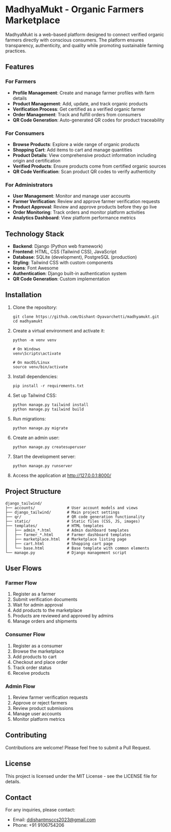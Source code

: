 # MadhyaMukt - Organic Farmers Marketplace

MadhyaMukt is a web-based platform designed to connect verified organic farmers directly with conscious consumers. The platform ensures transparency, authenticity, and quality while promoting sustainable farming practices.

## Features

### For Farmers
- **Profile Management**: Create and manage farmer profiles with farm details
- **Product Management**: Add, update, and track organic products
- **Verification Process**: Get certified as a verified organic farmer
- **Order Management**: Track and fulfill orders from consumers
- **QR Code Generation**: Auto-generated QR codes for product traceability

### For Consumers
- **Browse Products**: Explore a wide range of organic products
- **Shopping Cart**: Add items to cart and manage quantities
- **Product Details**: View comprehensive product information including origin and certification
- **Verified Products**: Ensure products come from certified organic sources
- **QR Code Verification**: Scan product QR codes to verify authenticity

### For Administrators
- **User Management**: Monitor and manage user accounts
- **Farmer Verification**: Review and approve farmer verification requests
- **Product Approval**: Review and approve products before they go live
- **Order Monitoring**: Track orders and monitor platform activities
- **Analytics Dashboard**: View platform performance metrics

## Technology Stack

- **Backend**: Django (Python web framework)
- **Frontend**: HTML, CSS (Tailwind CSS), JavaScript
- **Database**: SQLite (development), PostgreSQL (production)
- **Styling**: Tailwind CSS with custom components
- **Icons**: Font Awesome
- **Authentication**: Django built-in authentication system
- **QR Code Generation**: Custom implementation

## Installation

1. Clone the repository:
   ```
   git clone https://github.com/Dishant-Dyavarchetti/madhyamukt.git
   cd madhyamukt
   ```

2. Create a virtual environment and activate it:
   ```
   python -m venv venv
   
   # On Windows
   venv\Scripts\activate
   
   # On macOS/Linux
   source venv/bin/activate
   ```

3. Install dependencies:
   ```
   pip install -r requirements.txt
   ```

4. Set up Tailwind CSS:
   ```
   python manage.py tailwind install
   python manage.py tailwind build
   ```

5. Run migrations:
   ```
   python manage.py migrate
   ```

6. Create an admin user:
   ```
   python manage.py createsuperuser
   ```

7. Start the development server:
   ```
   python manage.py runserver
   ```

8. Access the application at http://127.0.0.1:8000/

## Project Structure

```
django_tailwind/
├── accounts/              # User account models and views
├── django_tailwind/       # Main project settings
├── qr/                    # QR code generation functionality
├── static/                # Static files (CSS, JS, images)
├── templates/             # HTML templates
│   ├── admin_*.html       # Admin dashboard templates
│   ├── farmer_*.html      # Farmer dashboard templates
│   ├── marketplace.html   # Marketplace listing page
│   ├── cart.html          # Shopping cart page
│   └── base.html          # Base template with common elements
└── manage.py              # Django management script
```

## User Flows

### Farmer Flow
1. Register as a farmer
2. Submit verification documents
3. Wait for admin approval
4. Add products to the marketplace
5. Products are reviewed and approved by admins
6. Manage orders and shipments

### Consumer Flow
1. Register as a consumer
2. Browse the marketplace
3. Add products to cart
4. Checkout and place order
5. Track order status
6. Receive products

### Admin Flow
1. Review farmer verification requests
2. Approve or reject farmers
3. Review product submissions
4. Manage user accounts
5. Monitor platform metrics

## Contributing

Contributions are welcome! Please feel free to submit a Pull Request.

## License

This project is licensed under the MIT License - see the LICENSE file for details.

## Contact

For any inquiries, please contact:
- Email: ddishantmsccs2023@gmail.com
- Phone: +91 9106754206